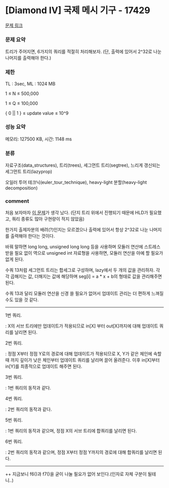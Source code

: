 # [Diamond IV] 국제 메시 기구 - 17429

[문제 링크](https://www.acmicpc.net/problem/17429)

### 문제 요약

<p>트리가 주어지면, 6가지의 쿼리를 적절히 처리해보자. (단, 출력에 있어서 2^32로 나눈 나머지를 출력해야 한다.)</p>

### 제한

TL : 3sec, ML : 1024 MB

1 ≤ N ≤ 500,000

1 ≤ Q ≤ 100,000

{ 0 || 1 } ≤ update value ≤ 10^9

### 성능 요약

메모리: 127500 KB, 시간: 1148 ms

### 분류

자료구조(data_structures), 트리(trees), 세그먼트 트리(segtree), 느리게 갱신되는 세그먼트 트리(lazyprop)

오일러 투어 테크닉(euler_tour_technique), heavy-light 분할(heavy-light decomposition)


### comment

처음 보자마자 [이 문제](https://www.acmicpc.net/problem/13925)가 생각 났다. (단지 트리 위에서 진행되기 때문에 HLD가 필요했고, 쿼리 종류도 많아 구현량이 적지 않았음)

한가지 출제자분의 배려(?)인지는 모르겠으나 출력에 있어서 항상 2^32로 나눈 나머지를 출력해야 한다는 것이다.

바꿔 말하면 long long, unsigned long long 등을 사용하며 모듈러 연산에 스트레스 받을 필요 없이 역으로 unsigned int 자료형을 사용하면, 모듈러 연산을 아예 할 필요가 없게 된다.

수쿼 13처럼 세그먼트 트리는 합세그로 구성하며, lazy에서 두 개의 값을 관리하자. 각각 곱해지는 값, 더해지는 값에 해당하며 seg[i] = a * x + b의 형태로 값을 관리해주면 된다.

수쿼 13과 달리 모듈러 연산을 신경 쓸 필요가 없어서 업데이트 관리는 더 편하게 느껴질 수도 있을 것 같다.

-----------------------------------------------------------------------------------------------------------------------------------------------------------------------

1번 쿼리.

 : X의 서브 트리에만 업데이트가 적용되므로 in[X] 부터 out[X]까지에 대해 업데이트 쿼리를 날리면 된다.
 
2번 쿼리.

 : 정점 X부터 정점 Y로의 경로에 대해 업데이트가 적용되므로 X, Y가 같은 체인에 속할 때 까지 깊이가 낮은 체인부터 업데이트 쿼리를 날리며 끌어 올려준다. 이후 in[X]부터 in[Y]를 최종적으로 업데이트 해주면 된다.
 
3번 쿼리.

 : 1번 쿼리의 동작과 같다.
 
4번 쿼리.

 : 2번 쿼리의 동작과 같다.
 
5번 쿼리.

 : 1번 쿼리의 동작과 같으며, 정점 X의 서브 트리에 합쿼리를 날리면 된다.
 
6번 쿼리.

 : 2번 쿼리의 동작과 같으며, 정점 X부터 정점 Y까지의 경로에 대해 합쿼리를 날리면 된다.

-----------------------------------------------------------------------------------------------------------------------------------------------------------------------

++ 지금보니 f6()과 f7()을 굳이 나눌 필요가 없어 보인다.(인자로 자체 구분이 될테니..)
